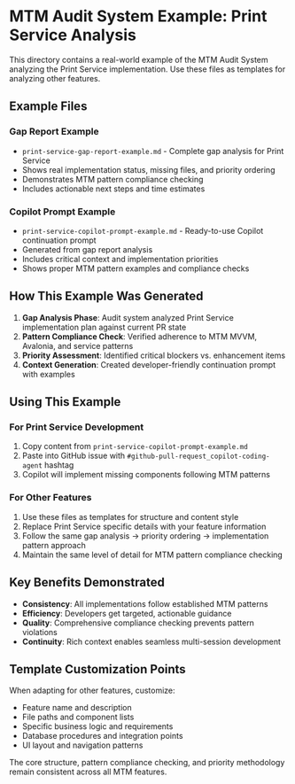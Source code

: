 # MTM Audit System Example: Print Service Analysis

This directory contains a real-world example of the MTM Audit System analyzing the Print Service implementation. Use these files as templates for analyzing other features.

## Example Files

### Gap Report Example
- `print-service-gap-report-example.md` - Complete gap analysis for Print Service
- Shows real implementation status, missing files, and priority ordering
- Demonstrates MTM pattern compliance checking
- Includes actionable next steps and time estimates

### Copilot Prompt Example  
- `print-service-copilot-prompt-example.md` - Ready-to-use Copilot continuation prompt
- Generated from gap report analysis
- Includes critical context and implementation priorities
- Shows proper MTM pattern examples and compliance checks

## How This Example Was Generated

1. **Gap Analysis Phase**: Audit system analyzed Print Service implementation plan against current PR state
2. **Pattern Compliance Check**: Verified adherence to MTM MVVM, Avalonia, and service patterns
3. **Priority Assessment**: Identified critical blockers vs. enhancement items
4. **Context Generation**: Created developer-friendly continuation prompt with examples

## Using This Example

### For Print Service Development
1. Copy content from `print-service-copilot-prompt-example.md`
2. Paste into GitHub issue with `#github-pull-request_copilot-coding-agent` hashtag
3. Copilot will implement missing components following MTM patterns

### For Other Features
1. Use these files as templates for structure and content style
2. Replace Print Service specific details with your feature information
3. Follow the same gap analysis → priority ordering → implementation pattern approach
4. Maintain the same level of detail for MTM pattern compliance checking

## Key Benefits Demonstrated

- **Consistency**: All implementations follow established MTM patterns
- **Efficiency**: Developers get targeted, actionable guidance
- **Quality**: Comprehensive compliance checking prevents pattern violations
- **Continuity**: Rich context enables seamless multi-session development

## Template Customization Points

When adapting for other features, customize:
- Feature name and description
- File paths and component lists
- Specific business logic and requirements
- Database procedures and integration points
- UI layout and navigation patterns

The core structure, pattern compliance checking, and priority methodology remain consistent across all MTM features.